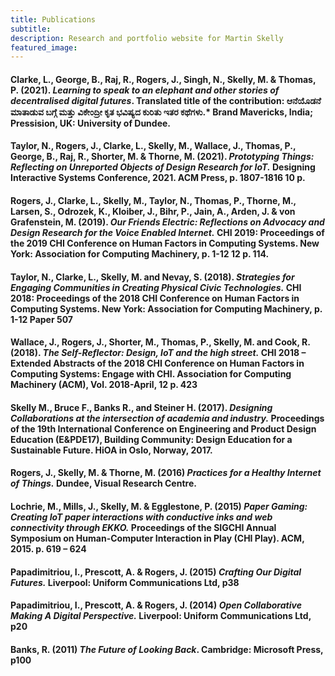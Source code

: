 ```yaml
---
title: Publications
subtitle:
description: Research and portfolio website for Martin Skelly
featured_image:
---
```



#### Clarke, L., George, B., Raj, R., Rogers, J., Singh, N., Skelly, M. & Thomas, P. (2021). *Learning to speak to an elephant and other stories of decentralised digital futures*. Translated title of the contribution: ಆನೆಯೊಡನೆ ಮಾತಾಡುವ ಬಗ್ಗೆ ಮತ್ತು ವಿಕೇಂದ್ರೀ ಕೃತ ಭವಿಷ್ಯದ ಕುರಿತು ಇತರ ಕಥೆಗಳು.* Brand Mavericks, India; Pressision, UK: University of Dundee.

#### Taylor, N., Rogers, J., Clarke, L., Skelly, M., Wallace, J., Thomas, P., George, B., Raj, R., Shorter, M. & Thorne, M. (2021). *Prototyping Things: Reflecting on Unreported Objects of Design Research for IoT.* Designing Interactive Systems Conference, 2021. ACM Press, p. 1807-1816 10 p.

#### Rogers, J., Clarke, L., Skelly, M., Taylor, N., Thomas, P., Thorne, M., Larsen, S., Odrozek, K., Kloiber, J., Bihr, P., Jain, A., Arden, J. & von Grafenstein, M. (2019). *Our Friends Electric: Reflections on Advocacy and Design Research for the Voice Enabled Internet.* CHI 2019: Proceedings of the 2019 CHI Conference on Human Factors in Computing Systems. New York: Association for Computing Machinery, p. 1-12 12 p. 114.

#### Taylor, N., Clarke, L., Skelly, M. and Nevay, S. (2018). *Strategies for Engaging Communities in Creating Physical Civic Technologies.* CHI 2018: Proceedings of the 2018 CHI Conference on Human Factors in Computing Systems. New York: Association for Computing Machinery, p. 1-12 Paper 507  

#### Wallace, J., Rogers, J., Shorter, M., Thomas, P., Skelly, M. and Cook, R. (2018). *The Self-Reflector: Design, IoT and the high street.* CHI 2018 – Extended Abstracts of the 2018 CHI Conference on Human Factors in Computing Systems: Engage with CHI. Association for Computing Machinery (ACM), Vol. 2018-April, 12 p. 423  

#### Skelly M., Bruce F., Banks R., and Steiner H. (2017). *Designing Collaborations at the intersection of academia and industry.* Proceedings of the 19th International Conference on Engineering and Product Design Education (E&PDE17), Building Community: Design Education for a Sustainable Future. HiOA in Oslo, Norway, 2017.  

#### Rogers, J., Skelly, M. & Thorne, M. (2016) *Practices for a Healthy Internet of Things.* Dundee, Visual Research Centre.  

#### Lochrie, M., Mills, J., Skelly, M. & Egglestone, P. (2015) *Paper Gaming: Creating IoT paper interactions with conductive inks and web connectivity through EKKO.* Proceedings of the SIGCHI Annual Symposium on Human-Computer Interaction in Play (CHI Play). ACM, 2015. p. 619 – 624  

#### Papadimitriou, I., Prescott, A. & Rogers, J. (2015) *Crafting Our Digital Futures.* Liverpool: Uniform Communications Ltd, p38  

#### Papadimitriou, I., Prescott, A. & Rogers, J. (2014) *Open Collaborative Making A Digital Perspective.* Liverpool: Uniform Communications Ltd, p20  

#### Banks, R. (2011) *The Future of Looking Back*. Cambridge: Microsoft Press, p100  
